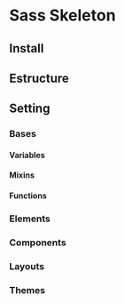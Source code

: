 # Sass Skeleton

## Install

## Estructure

## Setting

### Bases

#### Variables

#### Mixins

#### Functions


### Elements

### Components

### Layouts

### Themes